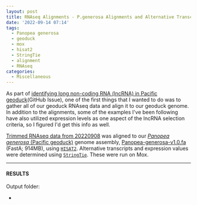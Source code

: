 ```yaml
---
layout: post
title: RNAseq Alignments - P.generosa Alignments and Alternative Transcript Identification Using Hisat2 and StringTie on Mox
date: '2022-09-14 07:14'
tags: 
  - Panopea generosa
  - geoduck
  - mox
  - hisat2
  - StringTie
  - alignment
  - RNAseq
categories: 
  - Miscellaneous
---
```

As part of [identifying long non-coding RNA (lncRNA) in Pacific geoduck](https://github.com/RobertsLab/resources/issues/1434)(GitHub Issue), one of the first things that I wanted to do was to gather all of our geoduck RNAseq data and align it to our geoduck genome. In addition to the alignments, some of the examples I've been following have also utilized expression levels as one aspect of the lncRNA selection criteria, so I figured I'd get this info as well.

[Trimmed RNAseq data from 20220908](https://robertslab.github.io/sams-notebook/2022/09/08/FastQ-Trimming-Geoduck-RNAseq-Data-Using-fastp-on-Mox.html) was aligned to our [_Panopea generosa_ (Pacific geoduck)](http://en.wikipedia.org/wiki/Geoduck) genome assembly, [Panopea-generosa-v1.0.fa](https://gannet.fish.washington.edu/Atumefaciens/20191105_swoose_pgen_v074_renaming/Panopea-generosa-v1.0.fa) (FastA; 914MB), using [`HISAT2`](https://daehwankimlab.github.io/hisat2/). Alternative transcripts and expression values were determined using [`StringTie`](https://ccb.jhu.edu/software/stringtie/). These were run on Mox.


---

#### RESULTS

Output folder:

- []()

